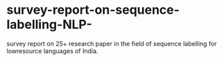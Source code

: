 # survey-report-on-sequence-labelling-NLP-
survey report on 25+ research paper in the field of sequence labelling for lowresource languages of India.
